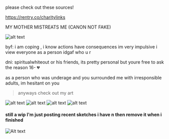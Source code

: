 please check out these sources!

https://rentry.co/charitylinks

MY MOTHER MISTREATS ME (CANON NOT FAKE)

![alt text](https://files.catbox.moe/h9epxr.png)

byf:
i am coping , i know actions have consequences im very impulsive 
i view everyone as a person idgaf who u r 

dni:
spiritualwhiteout or his friends, its pretty personal but youre free to ask the reason
16- 💔

as a person who was underage and you surrounded me with irresponsible adults, im hesitant on you

> anyways check out my art

![alt text](https://files.catbox.moe/p3im38.png)
![alt text](https://files.catbox.moe/mzysu8.png)
![alt text](https://files.catbox.moe/d80ahu.jpg)
![alt text](https://files.catbox.moe/n75jco.png)
#### still a wip I'm just posting recent sketches i have n then remove it when i finished
![Alt text](https://files.catbox.moe/ztam00.jpg)
